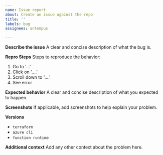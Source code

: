 ```yaml
---
name: Issue report
about: Create an issue against the repo
title: ''
labels: bug
assignees: antempus

---
```


**Describe the issue**
A clear and concise description of what the bug is.

**Repro Steps**
Steps to reproduce the behavior:
1. Go to '...'
2. Click on '....'
3. Scroll down to '....'
4. See error

**Expected behavior**
A clear and concise description of what you expected to happen.

**Screenshots**
If applicable, add screenshots to help explain your problem.

**Versions**
- `terraform`
- `azure cli`
- `function runtime`

**Additional context**
Add any other context about the problem here.

